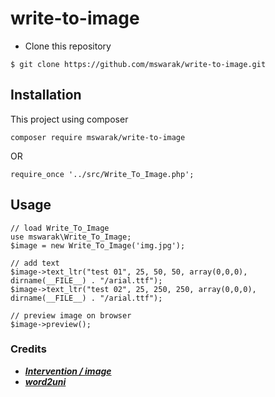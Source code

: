 # write-to-image
- Clone this repository
```
$ git clone https://github.com/mswarak/write-to-image.git
```

## Installation
This project using composer
```
composer require mswarak/write-to-image
```

OR

```
require_once '../src/Write_To_Image.php';
```

## Usage
```
// load Write_To_Image
use mswarak\Write_To_Image;
$image = new Write_To_Image('img.jpg');

// add text
$image->text_ltr("test 01", 25, 50, 50, array(0,0,0), dirname(__FILE__) . "/arial.ttf");
$image->text_ltr("test 02", 25, 250, 250, array(0,0,0), dirname(__FILE__) . "/arial.ttf");

// preview image on browser
$image->preview();
```

### Credits
- [***Intervention / image***](https://github.com/Intervention/image)
- [***word2uni***](https://github.com/Null78/word2uni/blob/main/word2uni.php)
